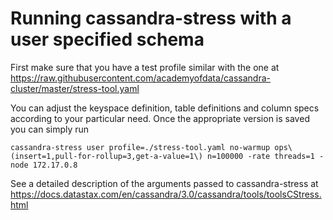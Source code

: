 # Running cassandra-stress with a user specified schema

First make sure that you have a test profile similar with the one at https://raw.githubusercontent.com/academyofdata/cassandra-cluster/master/stress-tool.yaml

You can adjust the keyspace definition, table definitions and column specs according to your particular need. Once the appropriate version is saved you can simply run

```
cassandra-stress user profile=./stress-tool.yaml no-warmup ops\(insert=1,pull-for-rollup=3,get-a-value=1\) n=100000 -rate threads=1 -node 172.17.0.8
```

See a detailed description of the arguments passed to cassandra-stress at https://docs.datastax.com/en/cassandra/3.0/cassandra/tools/toolsCStress.html
